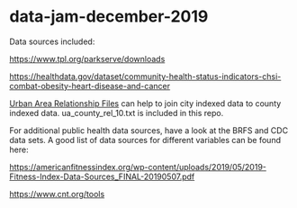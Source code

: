 # data-jam-december-2019

Data sources included:

https://www.tpl.org/parkserve/downloads

https://healthdata.gov/dataset/community-health-status-indicators-chsi-combat-obesity-heart-disease-and-cancer


[Urban Area Relationship Files](https://www.census.gov/geographies/reference-files/time-series/geo/relationship-files.html#par_list_0) can help to join city indexed data to county indexed data. ua_county_rel_10.txt is included in this repo.


For additional public health data sources, have a look at the BRFS and CDC data sets. A good list of data sources for different variables can be found here: 

https://americanfitnessindex.org/wp-content/uploads/2019/05/2019-Fitness-Index-Data-Sources_FINAL-20190507.pdf


https://www.cnt.org/tools
